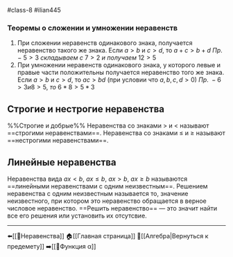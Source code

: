 #class-8 #ilian445 
### Теоремы о сложении и умножении неравенств
1. При сложении неравенств одинакового знака, получается неравенство такого же знака.
	Если $a>b$ и $c>d$, то $a+c>b+d$
	$Пр. - \ 5>3\ складываем\ с\ 7>2\ и\ получаем\ 12>5$
2. При умножении неравенств одинакового знака, у которого левые и правые части положительны получается неравенство того же знака.
	Если $a>b$ и $c>d$, то $ac>bd$ (при условии что $a,b,c,d>0$)
	$Пр.\ - 6>3 и 8>5,\ то\ 6*8>5*3$
## Строгие и нестрогие неравенства
%%Строгие и добрые%%
Неравенства со знаками > и < называют ==строгими неравенствами==.
Неравенства со знаками ≤ и ≥ называют ==нестрогими неравенствами==.
## Линейные неравенства
Неравенства вида $ax<b,\ ax≤b,\ ax>b,\ ax≥b$ называются ==линейными неравенствами с одним неизвестным==. Решением неравенства с одним неизвестным называется то, значение неизвестного, при котором это неравенство обращается в верное числовое неравенство. ==Решить неравенство== — это значит найти все его решения или установить их отсутсвие.

---
⬅️[[📒Неравенства]]
🏠[[Главная страница]]
🔢[[Алгебра|Вернуться к предемету]]
➡️[[📒Функция α]]